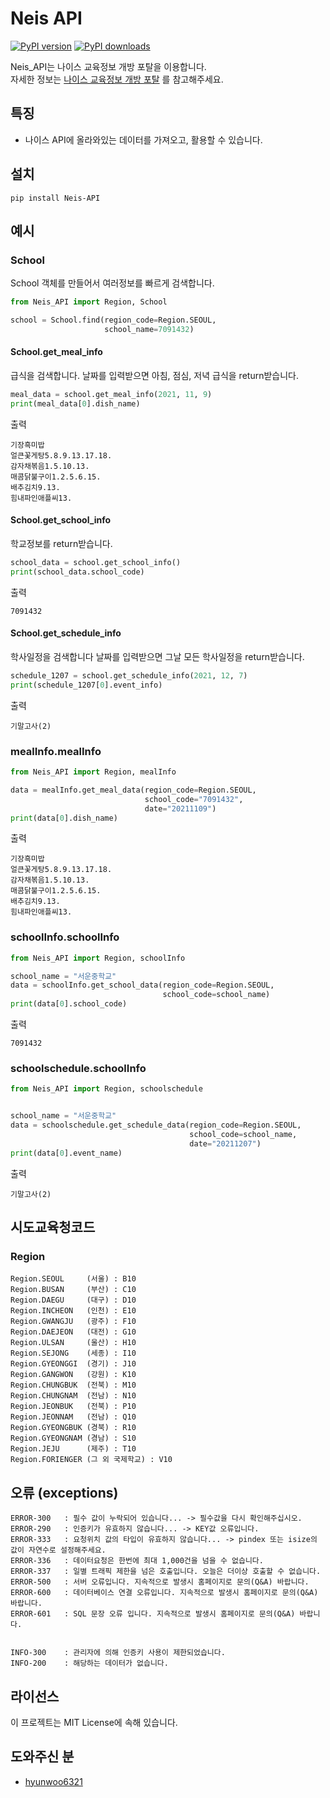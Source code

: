 # Neis API

[![PyPI version](https://badge.fury.io/py/Neis-API.svg)](https://badge.fury.io/py/Neis-API) <a href="https://pypi.org/project/Neis-API"><img src="https://img.shields.io/pypi/dm/Neis-API" alt="PyPI downloads"></a>

Neis_API는 나이스 교육정보 개방 포탈을 이용합니다.<br/>
자세한 정보는 [나이스 교육정보 개방 포탈](https://open.neis.go.kr/portal/mainPage.do) 를 참고해주세요.

## 특징

- 나이스 API에 올라와있는 데이터를 가져오고, 활용할 수 있습니다.

## 설치

```shell
pip install Neis-API
```

## 예시

### School

School 객체를 만들어서 여러정보를 빠르게 검색합니다.
```python
from Neis_API import Region, School

school = School.find(region_code=Region.SEOUL,
                     school_name=7091432)
```

#### School.get_meal_info

급식을 검색합니다.
날짜를 입력받으면 아침, 점심, 저녁 급식을 return받습니다.
```python
meal_data = school.get_meal_info(2021, 11, 9)
print(meal_data[0].dish_name)
```

출력
```
기장흑미밥
얼큰꽃게탕5.8.9.13.17.18.
감자채볶음1.5.10.13.
매콤닭불구이1.2.5.6.15.
배추김치9.13.
힘내파인애플씨13.
```

#### School.get_school_info

학교정보를 return받습니다.
```python
school_data = school.get_school_info()
print(school_data.school_code)
```

출력
```
7091432
```

#### School.get_schedule_info

학사일정을 검색합니다
날짜를 입력받으면 그날 모든 학사일정을 return받습니다.
```python
schedule_1207 = school.get_schedule_info(2021, 12, 7)
print(schedule_1207[0].event_info)
```

출력
```
기말고사(2)
```

### mealInfo.mealInfo
```python
from Neis_API import Region, mealInfo

data = mealInfo.get_meal_data(region_code=Region.SEOUL,
                              school_code="7091432",
                              date="20211109")
print(data[0].dish_name)
```

출력
```
기장흑미밥
얼큰꽃게탕5.8.9.13.17.18.
감자채볶음1.5.10.13.
매콤닭불구이1.2.5.6.15.
배추김치9.13.
힘내파인애플씨13.
```

### schoolInfo.schoolInfo
```python
from Neis_API import Region, schoolInfo

school_name = "서운중학교"
data = schoolInfo.get_school_data(region_code=Region.SEOUL,
                                  school_code=school_name)
print(data[0].school_code)
```

출력
```
7091432
```

### schoolschedule.schoolInfo
```python
from Neis_API import Region, schoolschedule


school_name = "서운중학교"
data = schoolschedule.get_schedule_data(region_code=Region.SEOUL,
                                        school_code=school_name,
                                        date="20211207")
print(data[0].event_name)
```
출력
```
기말고사(2)
```

## 시도교육청코드
### Region
```
Region.SEOUL     (서울) : B10
Region.BUSAN     (부산) : C10
Region.DAEGU     (대구) : D10
Region.INCHEON   (인천) : E10
Region.GWANGJU   (광주) : F10
Region.DAEJEON   (대전) : G10
Region.ULSAN     (울산) : H10
Region.SEJONG    (세종) : I10
Region.GYEONGGI  (경기) : J10
Region.GANGWON   (강원) : K10
Region.CHUNGBUK  (전북) : M10
Region.CHUNGNAM  (전남) : N10
Region.JEONBUK   (전북) : P10
Region.JEONNAM   (전남) : Q10
Region.GYEONGBUK (경북) : R10
Region.GYEONGNAM (경남) : S10
Region.JEJU      (제주) : T10
Region.FORIENGER (그 외 국제학교) : V10
```

## 오류 (exceptions)
```
ERROR-300   : 필수 값이 누락되어 있습니다... -> 필수값을 다시 확인해주십시오.
ERROR-290   : 인증키가 유효하지 않습니다... -> KEY값 오류입니다.
ERROR-333   : 요청위치 값의 타입이 유효하지 않습니다... -> pindex 또는 isize의 값이 자연수로 설정해주세요.
ERROR-336   : 데이터요청은 한번에 최대 1,000건을 넘을 수 없습니다.
ERROR-337   : 일별 트래픽 제한을 넘은 호출입니다. 오늘은 더이상 호출할 수 없습니다.
ERROR-500   : 서버 오류입니다. 지속적으로 발생시 홈페이지로 문의(Q&A) 바랍니다.
ERROR-600   : 데이터베이스 연결 오류입니다. 지속적으로 발생시 홈페이지로 문의(Q&A) 바랍니다.
ERROR-601   : SQL 문장 오류 입니다. 지속적으로 발생시 홈페이지로 문의(Q&A) 바랍니다.


INFO-300    : 관리자에 의해 인증키 사용이 제한되었습니다.
INFO-200    : 해당하는 데이터가 없습니다.
```

## 라이선스

이 프로젝트는 MIT License에 속해 있습니다.

## 도와주신 분

- [hyunwoo6321](https://github.com/hyunwoo6321)

